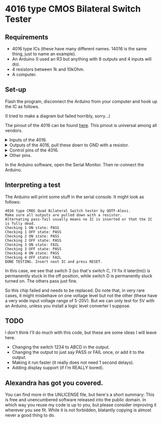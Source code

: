 # 4016 type CMOS Bilateral Switch Tester

## Requirements
- 4016 type ICs (these have many different names. 14016 is the same thing, just to name an example).
- An Arduino (I used an R3 but anything with 8 outputs and 4 inputs will do).
- 4 resistors between 1k and 10kOhm.
- A computer.

## Set-up
Flash the program, disconnect the Arduino from your computer and hook up the IC as follows.

(I tried to make a diagram but failed horribly, sorry...)

The pinout of the 4016 can be found [here](https://www.ti.com/lit/ds/symlink/cd4016b.pdf#page=2). This pinout is universal among all vendors.

<details>
<summary>Inputs of the 4016.</summary>
A_IN to pin D8<br>
B_IN to pin D9<br>
C_IN to pin D10<br>
D_IN to pin D11
</details>

<details>
<summary>Outputs of the 4016, pull these down to GND with a resistor.</summary>
A_OUT to pin A5<br>
B_OUT to pin A4<br>
C_OUT to pin A3<br>
D_OUT to pin A2
</details>

<details>
<summary>Control pins of the 4016.</summary>
A_CTL to pin D2<br>
B_CTL to pin D3<br>
C_CTL to pin D4<br>
D_CTL to pin D5
</details>

<details>
<summary>Other pins.</summary>
VDD to +5V<br>
VSS to GND
</details>

In the Arduino software, open the Serial Monitor. Then re-connect the Arduino.

## Interpreting a test
The Arduino will print some stuff in the serial console. It might look as follows:
```text
4016 type CMOS Quad Bilateral Switch tester by QOTF-Alexi.
Make sure all outputs are pulled down with a resistor.
Alternating pass-fail usually means no IC is inserted or that the IC is fully dead.
Checking 1 ON state: PASS
Checking 1 OFF state: PASS
Checking 2 ON state: PASS
Checking 2 OFF state: PASS
Checking 3 ON state: FAIL
Checking 3 OFF state: PASS
Checking 4 ON state: PASS
Checking 4 OFF state: FAIL
DONE TESTING. Insert next IC and press RESET.
```
In this case, we see that switch 3 (so that's switch C, I'll fix it later(tm)) is permanently stuck in the off position, while switch D is permanently stuck turned on. The others pass just fine.

So this chip failed and needs to be replaced. Do note that, in very rare cases, it might misbehave on one voltage level but not the other (these have a very wide input voltage range of 5-20V). But we can only test for 5V with an Arduino, unless you install a logic level converter I suppose.

## TODO
I don't think I'll do much with this code, but these are some ideas I will leave here.
- Changing the switch 1234 to ABCD in the output.
- Changing the output to just say PASS or FAIL once, or add it to the output.
- Making it run faster (it really does not need 1 second delays).
- Adding display support (if I'm REALLY bored).

## Alexandra has got you covered.
You can find more in the UNLICENSE file, but here's a short summary: This is free and unencumbered software released into the public domain.
In which way you reuse my code is up to you, but please consider improving it wherever you see fit.
While it is not forbidden, blatantly copying is almost never a good thing to do.
